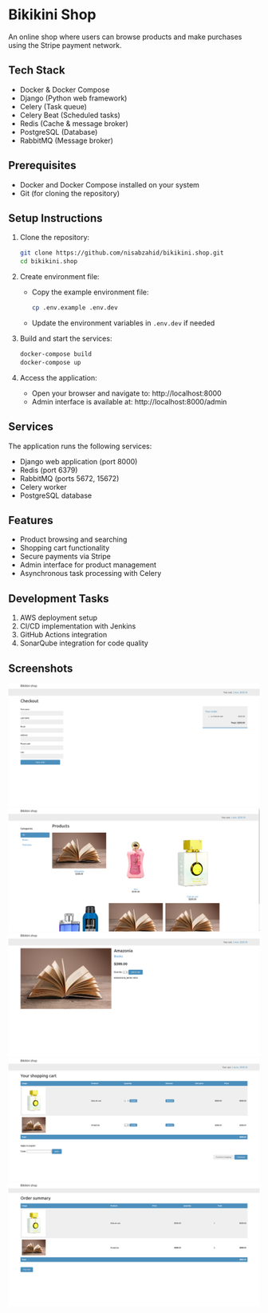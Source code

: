# Bikikini Shop
An online shop where users can browse products and make purchases using the Stripe payment network.

## Tech Stack
- Docker & Docker Compose
- Django (Python web framework)
- Celery (Task queue)
- Celery Beat (Scheduled tasks)
- Redis (Cache & message broker)
- PostgreSQL (Database)
- RabbitMQ (Message broker)

## Prerequisites
- Docker and Docker Compose installed on your system
- Git (for cloning the repository)

## Setup Instructions

1. Clone the repository:
   ```bash
   git clone https://github.com/nisabzahid/bikikini.shop.git
   cd bikikini.shop
   ```

2. Create environment file:
   - Copy the example environment file:
     ```bash
     cp .env.example .env.dev
     ```
   - Update the environment variables in `.env.dev` if needed

3. Build and start the services:
   ```bash
   docker-compose build
   docker-compose up
   ```

4. Access the application:
   - Open your browser and navigate to: http://localhost:8000
   - Admin interface is available at: http://localhost:8000/admin

## Services
The application runs the following services:
- Django web application (port 8000)
- Redis (port 6379)
- RabbitMQ (ports 5672, 15672)
- Celery worker
- PostgreSQL database

## Features
- Product browsing and searching
- Shopping cart functionality
- Secure payments via Stripe
- Admin interface for product management
- Asynchronous task processing with Celery

## Development Tasks
1. AWS deployment setup
2. CI/CD implementation with Jenkins
3. GitHub Actions integration
4. SonarQube integration for code quality

## Screenshots
![Product List](https://github.com/nisabzahid/bikikini.shop/blob/main/screenshots/Screenshot%20from%202023-10-09%2015-35-24.png?raw=true)
![Product Detail](https://github.com/nisabzahid/bikikini.shop/blob/main/screenshots/Screenshot%20from%202023-10-09%2015-35-37.png?raw=true)
![Shopping Cart](https://github.com/nisabzahid/bikikini.shop/blob/main/screenshots/Screenshot%20from%202023-10-09%2015-35-47.png?raw=true)
![Checkout](https://github.com/nisabzahid/bikikini.shop/blob/main/screenshots/Screenshot%20from%202023-10-09%2015-35-58.png?raw=true)
![Payment](https://github.com/nisabzahid/bikikini.shop/blob/main/screenshots/Screenshot%20from%202023-10-09%2015-36-16.png?raw=true)

